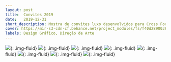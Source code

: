 ```yaml
---
layout: post
title:  Convites 2019
date:   2019-12-31
short_description: Mostra de convites luxo desenvolvidos para Cross Formaturas no ano de 2019.
cover: https://mir-s3-cdn-cf.behance.net/project_modules/fs/f40d2890036137.5e0b97e397e68.jpg
labels: Design Gráfico, Direção de Arte
---
```


![](https://mir-s3-cdn-cf.behance.net/project_modules/fs/f40d2890036137.5e0b97e397e68.jpg){: .img-fluid}
![](https://mir-s3-cdn-cf.behance.net/project_modules/fs/aa4a4c90036137.5e0b97e398c0d.jpg){: .img-fluid}
![](https://mir-s3-cdn-cf.behance.net/project_modules/fs/5caa0490036137.5e0b97e3983d0.jpg){: .img-fluid}
![](https://mir-s3-cdn-cf.behance.net/project_modules/fs/14d97590036137.5e0b97e39ab56.jpg){: .img-fluid}
![](https://mir-s3-cdn-cf.behance.net/project_modules/fs/fdc38590036137.5e0b97e39a3c8.jpg){: .img-fluid}
![](https://mir-s3-cdn-cf.behance.net/project_modules/fs/686ad090036137.5e0b97e399204.jpg){: .img-fluid}
![](https://mir-s3-cdn-cf.behance.net/project_modules/fs/6e196790036137.5e0b97e399d50.jpg){: .img-fluid}
![](https://mir-s3-cdn-cf.behance.net/project_modules/fs/35c0a690036137.5e0b97e399814.jpg){: .img-fluid}
